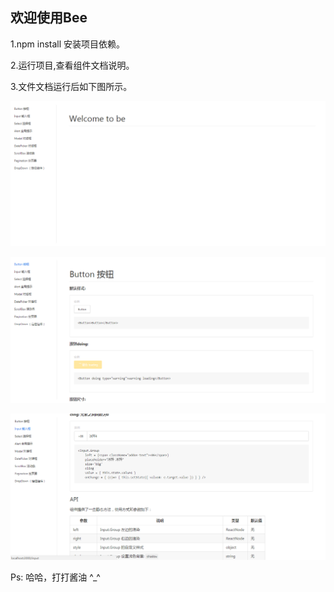 ## 欢迎使用Bee

1.npm install 安装项目依赖。

2.运行项目,查看组件文档说明。

3.文件文档运行后如下图所示。

![Image text](https://github.com/806745845/Bee/blob/master/img-folder/1.png?raw=true)

![Image text](https://github.com/806745845/Bee/blob/master/img-folder/2.png?raw=true)

![Image text](https://github.com/806745845/Bee/blob/master/img-folder/3.png?raw=true)

Ps: 哈哈，打打酱油 ^_^
